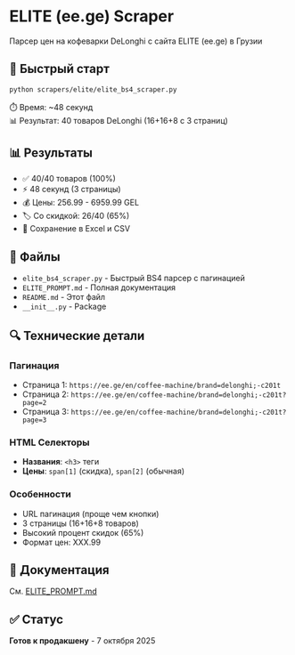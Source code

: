 # ELITE (ee.ge) Scraper

Парсер цен на кофеварки DeLonghi с сайта ELITE (ee.ge) в Грузии

## 🚀 Быстрый старт

```bash
python scrapers/elite/elite_bs4_scraper.py
```

⏱️ Время: ~48 секунд  
📊 Результат: 40 товаров DeLonghi (16+16+8 с 3 страниц)

## 📊 Результаты

- ✅ 40/40 товаров (100%)
- ⚡ 48 секунд (3 страницы)
- 💰 Цены: 256.99 - 6959.99 GEL
- 🏷️ Со скидкой: 26/40 (65%)
- 📁 Сохранение в Excel и CSV

## 📁 Файлы

- `elite_bs4_scraper.py` - Быстрый BS4 парсер с пагинацией
- `ELITE_PROMPT.md` - Полная документация
- `README.md` - Этот файл
- `__init__.py` - Package

## 🔍 Технические детали

### Пагинация
- Страница 1: `https://ee.ge/en/coffee-machine/brand=delonghi;-c201t`
- Страница 2: `https://ee.ge/en/coffee-machine/brand=delonghi;-c201t?page=2`
- Страница 3: `https://ee.ge/en/coffee-machine/brand=delonghi;-c201t?page=3`

### HTML Селекторы
- **Названия**: `<h3>` теги
- **Цены**: `span[1]` (скидка), `span[2]` (обычная)

### Особенности
- URL пагинация (проще чем кнопки)
- 3 страницы (16+16+8 товаров)
- Высокий процент скидок (65%)
- Формат цен: XXX.99

## 📖 Документация

См. [ELITE_PROMPT.md](ELITE_PROMPT.md)

## ✅ Статус

**Готов к продакшену** - 7 октября 2025


